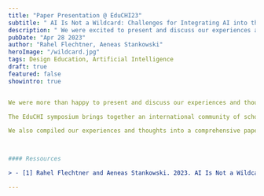 ```yaml
---
title: "Paper Presentation @ EduCHI23"
subtitle: " AI Is Not a Wildcard: Challenges for Integrating AI into the Design Curriculum. "
description: " We were excited to present and discuss our experiences and thoughts on AI education for design students at the 2023 EduCHI Symposium on April 28. Our paper, "AI Is Not a Wildcard: Challenges for Integrating AI into the Design Curriculum," contributes to the as-yet unresolved challenge of how to structurally integrate AI into the design curriculum."
pubDate: "Apr 28 2023"
author: "Rahel Flechtner, Aeneas Stankowski"
heroImage: "/wildcard.jpg"
tags: Design Education, Artificial Intelligence
draft: true
featured: false
showintro: true


We were more than happy to present and discuss our experiences and thoughts on AI education for design students at the [EduCHI symposium 2023] (https://educhi2023.hcilivingcurriculum.org/) in Hamburg. Our paper “AI Is Not a Wildcard: Challenges for Integrating AI into the Design Curriculum” [\[1\]](#ressources) contributed to the as-yet unsolved challenge of how to structurally integrate AI into the design curriculum. You can find the paper [here] and we provide a comprehensive summary of the paper in this [article](https://ai-d-lab.github.io/blog/ai_is_not_a_wildcard/).

The EduCHI symposium brings together an international community of scholars, practitioners, and researchers to work on the future of Human–Computer Interaction (HCI) education. Especially given the rapid developments in artificial intelligence in recent months and the increasing impact of the technology on our professional practice, we found it particularly exciting to discuss current and future challenges facing HCI educators and to be inspired by teaching practices from the community.

We also compiled our experiences and thoughts into a comprehensive paper. For further information and access to the paper, please follow this LINK.



#### Ressources

> - [1] Rahel Flechtner and Aeneas Stankowski. 2023. AI Is Not a Wildcard: Challenges for Integrating AI into the Design Curriculum. In _EduCHI 2023: 5th Annual Symposium on HCI Education (EduCHI ’23)_, April 28, 2023, Hamburg, Germany. ACM, New York, NY, USA. DOI: [10.1145/3587399.3587410](https://doi.org/10.1145/3587399.3587410).

---
```


